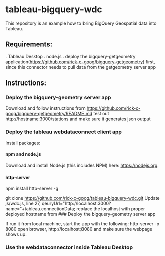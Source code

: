 # tableau-bigquery-wdc
This repository is an example how to bring BigQuery Geospatial data into Tableau. 

## Requirements:
. Tableau Desktop
. node.js 
. deploy the bigquery-getgeometry application(https://github.com/rick-c-goog/bigquery-getgeometry) first, since this connector needs to pull data from the getgeometry server app

## Instructions:
### Deploy the bigquery-geometry server app
Download and follow instructions from https://github.com/rick-c-goog/bigquery-getgeometry/README.md
test out http://hostname:3000/stations and make sure it generates json output

### Deploy the tableau webdataconnect client app
Install packages:

#### npm and node.js
Download and install Node.js (this includes NPM) here: https://nodejs.org.
#### http-server
npm install http-server -g

git clone https://github.com/rick-c-goog/tableau-bigquery-wdc.git
Update js/wdc.js, 
line 27, qeuryUrl="http://localhost:3000?name="+tableau.connectionData;
replace the localhost with proper deployed hostname from ### Deploy the bigquery-geometry server app

If run it from local machine, start the app with the following:
http-server -p 8080
open browser, http://localhost;8080 and make sure the webpage shows up.

### Use the webdataconnector inside Tableau Desktop

